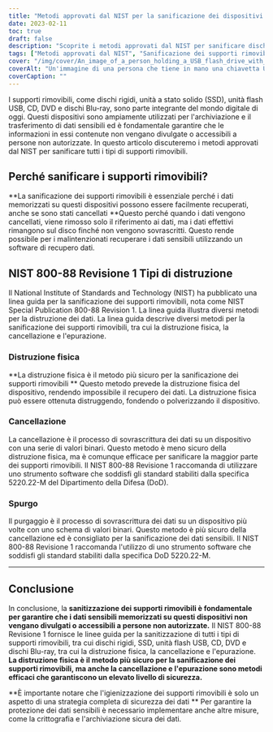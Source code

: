 ```yaml
---
title: "Metodi approvati dal NIST per la sanificazione dei dispositivi multimediali rimovibili"
date: 2023-02-11
toc: true
draft: false
description: "Scoprite i metodi approvati dal NIST per sanificare dischi rigidi, SSD, unità flash USB, CD, DVD e dischi Blu-ray per proteggere i dati sensibili da accessi non autorizzati."
tags: ["Metodi approvati dal NIST", "Sanificazione dei supporti rimovibili", "Dischi rigidi", "SSD", "Unità flash USB", "CD", "DVD", "Dischi Blu-ray", "Sicurezza dei dati", "Protezione dei dati sensibili"]
cover: "/img/cover/An_image_of_a_person_holding_a_USB_flash_drive_with_a_shreder.png"
coverAlt: "Un'immagine di una persona che tiene in mano una chiavetta USB con un distruggidocumenti sullo sfondo"
coverCaption: ""
---
```


I supporti rimovibili, come dischi rigidi, unità a stato solido (SSD), unità flash USB, CD, DVD e dischi Blu-ray, sono parte integrante del mondo digitale di oggi. Questi dispositivi sono ampiamente utilizzati per l'archiviazione e il trasferimento di dati sensibili ed è fondamentale garantire che le informazioni in essi contenute non vengano divulgate o accessibili a persone non autorizzate. In questo articolo discuteremo i metodi approvati dal NIST per sanificare tutti i tipi di supporti rimovibili.

## Perché sanificare i supporti rimovibili?

**La sanificazione dei supporti rimovibili è essenziale perché i dati memorizzati su questi dispositivi possono essere facilmente recuperati, anche se sono stati cancellati **Questo perché quando i dati vengono cancellati, viene rimosso solo il riferimento ai dati, ma i dati effettivi rimangono sul disco finché non vengono sovrascritti. Questo rende possibile per i malintenzionati recuperare i dati sensibili utilizzando un software di recupero dati.

## NIST 800-88 Revisione 1 Tipi di distruzione

Il National Institute of Standards and Technology (NIST) ha pubblicato una linea guida per la sanificazione dei supporti rimovibili, nota come NIST Special Publication 800-88 Revision 1. La linea guida illustra diversi metodi per la distruzione dei dati. La linea guida descrive diversi metodi per la sanificazione dei supporti rimovibili, tra cui la distruzione fisica, la cancellazione e l'epurazione.

### Distruzione fisica

**La distruzione fisica è il metodo più sicuro per la sanificazione dei supporti rimovibili ** Questo metodo prevede la distruzione fisica del dispositivo, rendendo impossibile il recupero dei dati. La distruzione fisica può essere ottenuta distruggendo, fondendo o polverizzando il dispositivo.

### Cancellazione

La cancellazione è il processo di sovrascrittura dei dati su un dispositivo con una serie di valori binari. Questo metodo è meno sicuro della distruzione fisica, ma è comunque efficace per sanificare la maggior parte dei supporti rimovibili. Il NIST 800-88 Revisione 1 raccomanda di utilizzare uno strumento software che soddisfi gli standard stabiliti dalla specifica 5220.22-M del Dipartimento della Difesa (DoD).

### Spurgo

Il purgaggio è il processo di sovrascrittura dei dati su un dispositivo più volte con uno schema di valori binari. Questo metodo è più sicuro della cancellazione ed è consigliato per la sanificazione dei dati sensibili. Il NIST 800-88 Revisione 1 raccomanda l'utilizzo di uno strumento software che soddisfi gli standard stabiliti dalla specifica DoD 5220.22-M.

__________________________________________

## Conclusione

In conclusione, la **sanitizzazione dei supporti rimovibili è fondamentale per garantire che i dati sensibili memorizzati su questi dispositivi non vengano divulgati o accessibili a persone non autorizzate.** Il NIST 800-88 Revisione 1 fornisce le linee guida per la sanitizzazione di tutti i tipi di supporti rimovibili, tra cui dischi rigidi, SSD, unità flash USB, CD, DVD e dischi Blu-ray, tra cui la distruzione fisica, la cancellazione e l'epurazione. **La distruzione fisica è il metodo più sicuro per la sanificazione dei supporti rimovibili, ma anche la cancellazione e l'epurazione sono metodi efficaci che garantiscono un elevato livello di sicurezza.**

**È importante notare che l'igienizzazione dei supporti rimovibili è solo un aspetto di una strategia completa di sicurezza dei dati ** Per garantire la protezione dei dati sensibili è necessario implementare anche altre misure, come la crittografia e l'archiviazione sicura dei dati.

